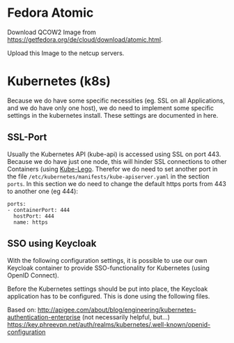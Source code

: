 # Fedora Atomic

Download QCOW2 Image from https://getfedora.org/de/cloud/download/atomic.html.

Upload this Image to the netcup servers.



# Kubernetes (k8s)

Because we do have some specific necessities (eg. SSL on all Applications, and we do have only one host), we do need to implement some specific settings in the kubernetes install. These settings are documented in here.

## SSL-Port

Usually the Kubernetes API (kube-api) is accessed using SSL on port 443. Because we do have just one node, this will hinder SSL connections to other Containers (using [Kube-Lego](../commponentes/kube-lego). Therefor we do need to set another port in the file `/etc/kubernetes/manifests/kube-apiserver.yaml` in the section `ports`. In this section we do need to change the default https ports from 443 to another one (eg 444):

```
ports:
- containerPort: 444
  hostPort: 444
  name: https
```

## SSO using Keycloak

With the following configuration settings, it is possible to use our own Keycloak container to provide SSO-functionality for Kubernetes (using OpenID Connect).

Before the Kubernetes settings should be put into place, the Keycloak application has to be configured. This is done using the following files.

Based on: http://apigee.com/about/blog/engineering/kubernetes-authentication-enterprise (not necessarily helpful, but...)
https://key.phreevpn.net/auth/realms/kubernetes/.well-known/openid-configuration
